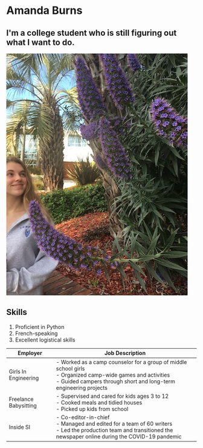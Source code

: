 # Amanda Burns
## I'm a college student who is still figuring out what I want to do.

!['Amanda photo', 'A photo of Amanda looking up at a floral bush'](/AmandaFlower.jpeg)

## Skills
1. Proficient in Python
2. French-speaking
3. Excellent logistical skills

| Employer | Job Description |
| ---------|---------------- |
| Girls In Engineering | - Worked as a camp counselor for a group of middle school girls <br> - Organized camp-wide games and activities <br> - Guided campers through short and long-term engineering projects|
| Freelance Babysitting | - Supervised and cared for kids ages 3 to 12 <br> - Cooked meals and tidied houses <br> - Picked up kids from school|
| Inside SI | - Co-editor-in-chief <br> - Managed and edited for a team of 60 writers <br> - Led the production team and transitioned the newspaper online during the COVID-19 pandemic| 
